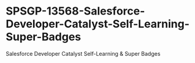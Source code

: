 # SPSGP-13568-Salesforce-Developer-Catalyst-Self-Learning-Super-Badges
Salesforce Developer Catalyst Self-Learning &amp; Super Badges
